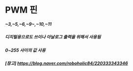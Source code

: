 # PWM 핀 
##### ~3,~5,~6,~9~,~10,~11
##### 디지털용으로도 쓰이나 아날로그 출력을 위해서 사용됨
##### 0~255 사이의 값 사용 
##### [참고]  https://blog.naver.com/roboholic84/220333343346
